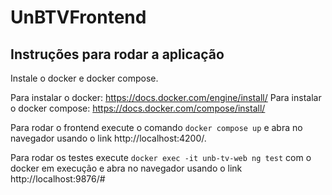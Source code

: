 # UnBTVFrontend

## Instruções para rodar a aplicação

Instale o docker e docker compose.

Para instalar o docker: https://docs.docker.com/engine/install/
Para instalar o docker compose: https://docs.docker.com/compose/install/

Para rodar o frontend execute o comando `docker compose up` e abra no navegador usando o link http://localhost:4200/.

Para rodar os testes execute `docker exec -it unb-tv-web ng test` com o docker em execução e abra no navegador usando o link http://localhost:9876/#